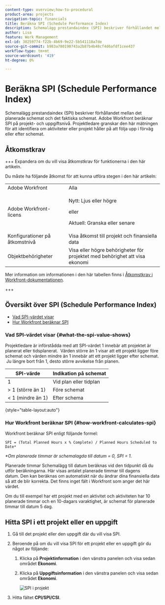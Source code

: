 ```yaml
---
content-type: overview;how-to-procedural
product-area: projects
navigation-topic: financials
title: Beräkna SPI (Schedule Performance Index)
description: Schemalägg prestandaindex (SPI) beskriver förhållandet mellan det planerade schemat och det faktiska schemat.
author: Lisa
feature: Work Management
exl-id: 38259774-f22b-4b69-9e22-5b541118a7de
source-git-commit: b983a780198743a2b87b4b48cf4d6afdf1cee437
workflow-type: tm+mt
source-wordcount: '419'
ht-degree: 0%

---
```


# Beräkna SPI (Schedule Performance Index)

<!--
<p data-mc-conditions="QuicksilverOrClassic.Draft mode">(NOTE: Linked to the product. Do not change link.)</p>
-->

Schemalägg prestandaindex (SPI) beskriver förhållandet mellan det planerade schemat och det faktiska schemat. Adobe Workfront beräknar SPI på projekt- och uppgiftsnivå. Projektledare granskar den här mätningen för att identifiera om aktiviteter eller projekt håller på att följa upp i förväg eller efter schemat.

## Åtkomstkrav

+++ Expandera om du vill visa åtkomstkrav för funktionerna i den här artikeln.

Du måste ha följande åtkomst för att kunna utföra stegen i den här artikeln:

<table style="table-layout:auto"> 
 <col> 
 <col> 
 <tbody> 
  <tr> 
   <td role="rowheader">Adobe Workfront</td> 
   <td>Alla</td> 
  </tr> 
  <tr> 
   <td role="rowheader">Adobe Workfront-licens</td> 
   <td>
   <p>Nytt: Ljus eller högre</p>
   <p>eller</p>
   <p>Aktuell: Granska eller senare</p></td>  
  </tr> 
  <tr> 
   <td role="rowheader">Konfigurationer på åtkomstnivå</td> 
   <td>Visa åtkomst till projekt och finansiella data</td> 
  </tr> 
  <tr> 
   <td role="rowheader">Objektbehörigheter</td> 
   <td>Visa eller högre behörigheter för projektet med behörighet att visa ekonomi</td> 
  </tr> 
 </tbody> 
</table>

Mer information om informationen i den här tabellen finns i [Åtkomstkrav i Workfront-dokumentationen](/help/quicksilver/administration-and-setup/add-users/access-levels-and-object-permissions/access-level-requirements-in-documentation.md).

+++

## Översikt över SPI (Schedule Performance Index)

* [Vad SPI-värdet visar](#what-the-spi-value-shows)
* [Hur Workfront beräknar SPI](#how-workfront-calculates-spi)

### Vad SPI-värdet visar {#what-the-spi-value-shows}

Projektledare är införstådda med att SPI-värdet 1 innebär att projektet är planerat eller tidsplanerat.  Värden större än 1 visar att ett projekt ligger före schemat och värden mindre än 1 innebär att ett projekt ligger efter schemat.  Ju längre bort från 1, desto större avvikelse från planen.

| **SPI-värde** | **Indikation på schemat** |
|---|---|
| 1 | Vid plan eller tidplan |
| > 1 (större än 1) | Före schemat |
| &lt; 1 (mindre än 1) | Efter schema |

{style="table-layout:auto"}

### Hur Workfront beräknar SPI  {#how-workfront-calculates-spi}

Workfront beräknar SPI enligt följande formel:

```
SPI = (Total Planned Hours x % Complete) / Planned Hours Scheduled to Date*
```

*&#42;Om planerade timmar är schemalagda till datum = 0, SPI = 1*.

Planerade timmar Schemalägg till datum beräknas vid den tidpunkt då du utför beräkningarna. Här visas antalet planerade timmar till dagens datum. Den kan beräknas om automatiskt när du ändrar dina finansiella data så att de blir korrekta. Det finns inget fält i Workfront som anger det här värdet.

Om du till exempel har ett projekt med en aktivitet och aktiviteten har 10 planerade timmar och en 10-dagars varaktighet, är schemat för planerade timmar till datum 5 dag. 

## Hitta SPI i ett projekt eller en uppgift

1. Gå till det projekt eller den uppgift där du vill visa SPI.
1. Beroende på om du vill visa SPI för ett projekt eller en uppgift gör du något av följande:

   1. Klicka på **Projektinformation** i den vänstra panelen och visa sedan området **Ekonomi**.

   1. Klicka på **Uppgiftsinformation** i den vänstra panelen och visa sedan området **Ekonomi**.

      ![SPI i projekt](assets/spi-on-project-nwe.png)

1. Hitta fältet **CPI/SPI/CSI**.
